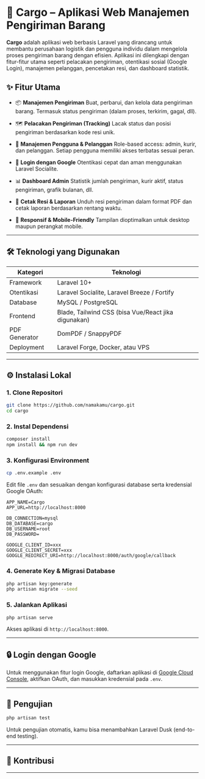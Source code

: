 # 🚚 Cargo – Aplikasi Web Manajemen Pengiriman Barang

**Cargo** adalah aplikasi web berbasis Laravel yang dirancang untuk membantu perusahaan logistik dan pengguna individu dalam mengelola proses pengiriman barang dengan efisien. Aplikasi ini dilengkapi dengan fitur-fitur utama seperti pelacakan pengiriman, otentikasi sosial (Google Login), manajemen pelanggan, pencetakan resi, dan dashboard statistik.

## ✨ Fitur Utama

* 📦 **Manajemen Pengiriman**
  Buat, perbarui, dan kelola data pengiriman barang. Termasuk status pengiriman (dalam proses, terkirim, gagal, dll).

* 🗺️ **Pelacakan Pengiriman (Tracking)**
  Lacak status dan posisi pengiriman berdasarkan kode resi unik.

* 👥 **Manajemen Pengguna & Pelanggan**
  Role-based access: admin, kurir, dan pelanggan. Setiap pengguna memiliki akses terbatas sesuai peran.

* 🔐 **Login dengan Google**
  Otentikasi cepat dan aman menggunakan Laravel Socialite.

* 📊 **Dashboard Admin**
  Statistik jumlah pengiriman, kurir aktif, status pengiriman, grafik bulanan, dll.

* 🧾 **Cetak Resi & Laporan**
  Unduh resi pengiriman dalam format PDF dan cetak laporan berdasarkan rentang waktu.

* 📱 **Responsif & Mobile-Friendly**
  Tampilan dioptimalkan untuk desktop maupun perangkat mobile.

---

## 🛠️ Teknologi yang Digunakan

| Kategori      | Teknologi                                           |
| ------------- | --------------------------------------------------- |
| Framework     | Laravel 10+                                         |
| Otentikasi    | Laravel Socialite, Laravel Breeze / Fortify         |
| Database      | MySQL / PostgreSQL                                  |
| Frontend      | Blade, Tailwind CSS (bisa Vue/React jika digunakan) |
| PDF Generator | DomPDF / SnappyPDF                                  |
| Deployment    | Laravel Forge, Docker, atau VPS                     |

---

## ⚙️ Instalasi Lokal

### 1. Clone Repositori

```bash
git clone https://github.com/namakamu/cargo.git
cd cargo
```

### 2. Instal Dependensi

```bash
composer install
npm install && npm run dev
```

### 3. Konfigurasi Environment

```bash
cp .env.example .env
```

Edit file `.env` dan sesuaikan dengan konfigurasi database serta kredensial Google OAuth:

```
APP_NAME=Cargo
APP_URL=http://localhost:8000

DB_CONNECTION=mysql
DB_DATABASE=cargo
DB_USERNAME=root
DB_PASSWORD=

GOOGLE_CLIENT_ID=xxx
GOOGLE_CLIENT_SECRET=xxx
GOOGLE_REDIRECT_URI=http://localhost:8000/auth/google/callback
```

### 4. Generate Key & Migrasi Database

```bash
php artisan key:generate
php artisan migrate --seed
```

### 5. Jalankan Aplikasi

```bash
php artisan serve
```

Akses aplikasi di `http://localhost:8000`.

---

## 🔒 Login dengan Google

Untuk menggunakan fitur login Google, daftarkan aplikasi di [Google Cloud Console](https://console.cloud.google.com/), aktifkan OAuth, dan masukkan kredensial pada `.env`.

---


## 🧪 Pengujian

```bash
php artisan test
```

Untuk pengujian otomatis, kamu bisa menambahkan Laravel Dusk (end-to-end testing).


---

## 🤝 Kontribusi

---
